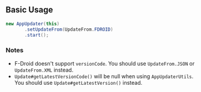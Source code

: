 ## Basic Usage
```Java
new AppUpdater(this)
       .setUpdateFrom(UpdateFrom.FDROID)
       .start();
```

### Notes
* F-Droid doesn't support `versionCode`. You should use `UpdateFrom.JSON` or `UpdateFrom.XML` instead.
* `Update#getLatestVersionCode()` will be null when using `AppUpdaterUtils`. You should use `Update#getLatestVersion()` instead.